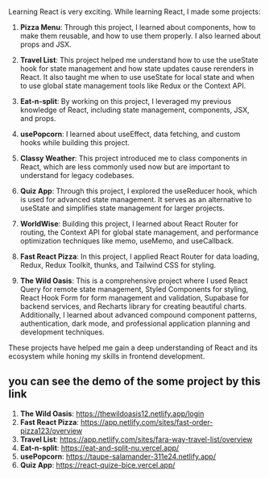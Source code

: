 Learning React is very exciting. While learning React, I made some projects:

1. **Pizza Menu**: Through this project, I learned about components, how to make them reusable, and how to use them properly. I also learned about props and JSX.

2. **Travel List**: This project helped me understand how to use the useState hook for state management and how state updates cause rerenders in React. It also taught me when to use useState for local state and when to use global state management tools like Redux or the Context API.

3. **Eat-n-split**: By working on this project, I leveraged my previous knowledge of React, including state management, components, JSX, and props.

4. **usePopcorn**: I learned about useEffect, data fetching, and custom hooks while building this project.

5. **Classy Weather**: This project introduced me to class components in React, which are less commonly used now but are important to understand for legacy codebases.

6. **Quiz App**: Through this project, I explored the useReducer hook, which is used for advanced state management. It serves as an alternative to useState and simplifies state management for larger projects.

7. **WorldWise**: Building this project, I learned about React Router for routing, the Context API for global state management, and performance optimization techniques like memo, useMemo, and useCallback.

8. **Fast React Pizza**: In this project, I applied React Router for data loading, Redux, Redux Toolkit, thunks, and Tailwind CSS for styling.

9. **The Wild Oasis**: This is a comprehensive project where I used React Query for remote state management, Styled Components for styling, React Hook Form for form management and validation, Supabase for backend services, and Recharts library for creating beautiful charts. Additionally, I learned about advanced compound component patterns, authentication, dark mode, and professional application planning and development techniques.

These projects have helped me gain a deep understanding of React and its ecosystem while honing my skills in frontend development.
## you can see the demo of the some project by this link
1) **The Wild Oasis**: https://thewildoasis12.netlify.app/login
2) **Fast React Pizza**: https://app.netlify.com/sites/fast-order-pizza123/overview
3) **Travel List**: https://app.netlify.com/sites/fara-way-travel-list/overview
4) **Eat-n-split**: https://eat-and-split-nu.vercel.app/
5) **usePopcorn**: https://taupe-salamander-311e24.netlify.app/
6) **Quiz App**: https://react-quize-bice.vercel.app/
